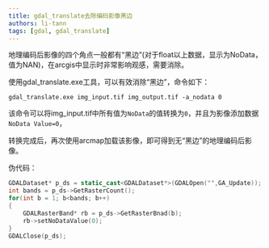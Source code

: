 ```yaml
---
title: gdal_translate去除编码影像黑边
authors: li-tann
tags: [gdal, gdal_translate]
---
```


地理编码后影像的四个角点一般都有“黑边”(对于float以上数据，显示为NoData，值为NAN)，在arcgis中显示时非常影响观感，需要消除。

使用gdal_translate.exe工具，可以有效消除“黑边”，命令如下：

`gdal_translate.exe img_input.tif img_output.tif -a_nodata 0`

该命令可以将img_input.tif中所有值为`NoData`的值转换为`0`，并且为影像添加数据`NoData Value=0`，

转换完成后，再次使用arcmap加载该影像，即可得到无“黑边”的地理编码后影像。

伪代码：

```cpp
GDALDataset* p_ds = static_cast<GDALDataset*>(GDALOpen("",GA_Update));
int bands = p_ds->GetRasterCount();
for(int b = 1; b<bands; b++)
{
    GDALRasterBand* rb = p_ds->GetRasterBnad(b);
    rb->setNoDataValue(0);
}
GDALClose(p_ds);

```

<!-- truncate -->